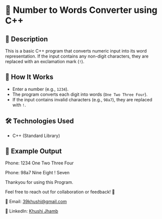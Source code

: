 # 🔢 Number to Words Converter using C++

## 📖 Description
This is a basic C++ program that converts numeric input into its word representation. If the input contains any non-digit characters, they are replaced with an exclamation mark (`!`).

## 🚀 How It Works
- Enter a number (e.g., `1234`).
- The program converts each digit into words (`One Two Three Four`).
- If the input contains invalid characters (e.g., `98a7`), they are replaced with `!`.

## 🛠️ Technologies Used
- C++ (Standard Library)

## 📸 Example Output
Phone: 1234 One Two Three Four

Phone: 98a7 Nine Eight ! Seven



Thankyou for using this Program.

Feel free to reach out for collaboration or feedback! 🚀

📧 Email: 39khushi@gmail.com  

🔗 LinkedIn: [Khushi Jhamb](https://www.linkedin.com/in/khushi-jhamb/)  
